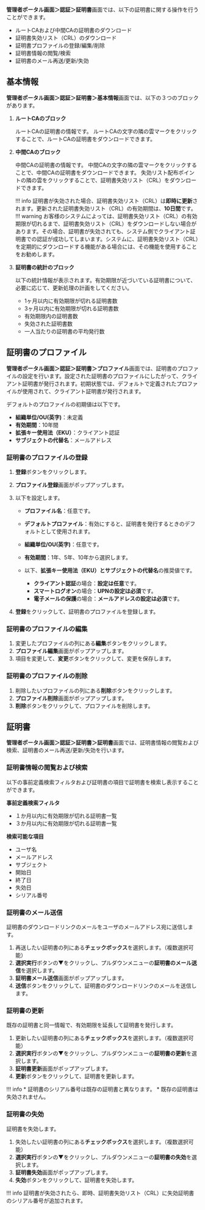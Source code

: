 **管理者ポータル画面＞認証＞証明書**画面では、以下の証明書に関する操作を行うことができます。

* ルートCAおよび中間CAの証明書のダウンロード
* 証明書失効リスト（CRL）のダウンロード
* 証明書プロファイルの登録/編集/削除
* 証明書情報の閲覧/検索
* 証明書のメール再送/更新/失効

## 基本情報
**管理者ポータル画面＞認証＞証明書＞基本情報**画面では、以下の３つのブロックがあります。

1. **ルートCAのブロック**

    ルートCAの証明書の情報です。
    ルートCAの文字の隣の雲マークをクリックすることで、ルートCAの証明書をダウンロードできます。

2. **中間CAのブロック**
    
    中間CAの証明書の情報です。
    中間CAの文字の隣の雲マークをクリックすることで、中間CAの証明書をダウンロードできます。
    失効リスト配布ポイントの隣の雲をクリックすることで、証明書失効リスト（CRL）をダウンロードできます。

    !!! info
        証明書が失効された場合、証明書失効リスト（CRL）は**即時に更新**されます。更新された証明書失効リスト（CRL）の有効期間は、**10日間**です。
    !!! warning
        お客様のシステムによっては、証明書失効リスト（CRL）の有効期限が切れるまで、証明書失効リスト（CRL）をダウンロードしない場合があります。その場合、証明書が失効されても、システム側でクライアント証明書での認証が成功してしまいます。システムに、証明書失効リスト（CRL）を定期的にダウンロードする機能がある場合には、その機能を使用することをお勧めします。

3. **証明書の統計のブロック**

    以下の統計情報が表示されます。有効期限が近づいている証明書について、必要に応じて、更新処理の計画をしてください。

    * 1ヶ月以内に有効期限が切れる証明書数
    * 3ヶ月以内に有効期限が切れる証明書数
    * 有効期限内の証明書数
    * 失効された証明書数
    * 一人当たりの証明書の平均発行数

## 証明書のプロファイル
**管理者ポータル画面＞認証＞証明書＞プロファイル**画面では、証明書のプロファイルの設定を行います。設定された証明書のプロファイルにしたがって、クライアント証明書が発行されます。初期状態では、デフォルトで定義されたプロファイルが使用されて、クライアント証明書が発行されます。

デフォルトのプロファイルの初期値は以下です。

* **組織単位/OU(英字)**：未定義
* **有効期間**：10年間
* **拡張キー使用法（EKU）**：クライアント認証
* **サブジェクトの代替名**：メールアドレス

### 証明書のプロファイルの登録
1. **登録**ボタンをクリックします。
2. **プロファイル登録**画面がポップアップします。
3. 以下を設定します。

    * **プロファイル名**：任意です。
    * **デフォルトプロファイル**：有効にすると、証明書を発行するときのデフォルトとして使用されます。
    * **組織単位/OU(英字)**：任意です。
    * **有効期間**：1年、5年、10年から選択します。
    * 以下、**拡張キー使用法（EKU）**と**サブジェクトの代替名**の推奨値です。
  
        * **クライアント認証**の場合：**設定は任意**です。
        * **スマートログオン**の場合：**UPNの設定は必須**です。
        * **電子メールの保護**の場合：**メールアドレスの設定は必須**です。

4. **登録**をクリックして、証明書のプロファイルを登録します。

### 証明書のプロファイルの編集
1. 変更したプロファイルの列にある**編集**ボタンをクリックします。
2. **プロファイル編集**画面がポップアップします。
3. 項目を変更して、**変更**ボタンをクリックして、変更を保存します。

### 証明書のプロファイルの削除
1. 削除したいプロファイルの列にある**削除**ボタンをクリックします。
2. **プロファイル削除**画面がポップアップします。
3. **削除**ボタンをクリックして、プロファイルを削除します。

## 証明書
**管理者ポータル画面＞認証＞証明書＞証明書**画面では、証明書情報の閲覧および検索、証明書のメール再送/更新/失効を行います。

### 証明書情報の閲覧および検索
以下の事前定義検索フィルタおよび証明書の項目で証明書を検索し表示することができます。

**事前定義検索フィルタ**

* １か月以内に有効期限が切れる証明書一覧
* ３か月以内に有効期限が切れる証明書一覧

**検索可能な項目**

* ユーザ名
* メールアドレス
* サブジェクト
* 開始日
* 終了日
* 失効日
* シリアル番号

### 証明書のメール送信
証明書のダウンロードリンクのメールをユーザのメールアドレス宛に送信します。

1. 再送したい証明書の列にある**チェックボックス**を選択します。（複数選択可能）
2. **選択実行**ボタンの▼をクリックし、プルダウンメニューの**証明書のメール送信**を選択します。
3. **証明書メール送信**画面がポップアップします。
4. **送信**ボタンをクリックして、証明書のダウンロードリンクのメールを送信します。

### 証明書の更新
既存の証明書と同一情報で、有効期限を延長して証明書を発行します。

1. 更新したい証明書の列にある**チェックボックス**を選択します。（複数選択可能）
2. **選択実行**ボタンの▼をクリックし、プルダウンメニューの**証明書の更新**を選択します。
3. **証明書更新**画面がポップアップします。
4. **更新**ボタンをクリックして、証明書を更新します。

!!! info
    * 証明書のシリアル番号は既存の証明書と異なります。
    * 既存の証明書は失効されません。

### 証明書の失効
証明書を失効します。

1. 失効したい証明書の列にある**チェックボックス**を選択します。（複数選択可能）
2. **選択実行**ボタンの▼をクリックし、プルダウンメニューの**証明書の失効**を選択します。
3. **証明書失効**画面がポップアップします。
4. **失効**ボタンをクリックして、証明書を失効します。

!!! info
    証明書が失効されたら、即時、証明書失効リスト（CRL）に失効証明書のシリアル番号が追加されます。

